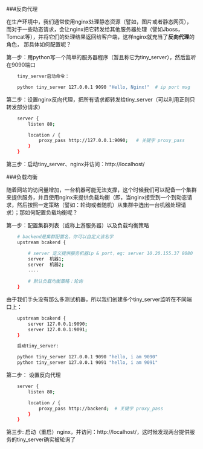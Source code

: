 ###反向代理

在生产环境中，我们通常使用nginx处理静态资源（譬如，图片或者静态网页），而对于一些动态请求，会让nginx把它转发给其他服务器处理（譬如Jboss，Tomcat等），并将它们的处理结果返回给客户端，这样nginx就充当了**反向代理**的角色， 那具体如何配置呢？

第一步：用python写一个简单的服务器程序（暂且称它为tiny_server），然后监听在9090端口

```sh
	tiny_server启动命令：

	python tiny_server 127.0.0.1 9090 "Hello, Nginx!"  # ip port msg
```

第二步：设置nginx反向代理，把所有请求都转发给tiny_server（可以利用正则只转发部分请求）

```sh	
	server {
		listen 80;

		location / {
			proxy_pass http://127.0.0.1:9090;	# 关键字 proxy_pass
		}
	}
```

第三步：启动tiny_server、nginx并访问：http://localhost/



###负载均衡

随着网站的访问量增加，一台机器可能无法支撑，这个时候我们可以配备一个集群来提供服务，并且使用nginx来提供负载均衡（即，当nginx接受到一个到动态请求，然后按照一定策略（譬如：轮询或者随机）从集群中选出一台机器处理请求）；那如何配置负载均衡呢？

第一步：配置集群列表（或称上游服务器）以及负载均衡策略

```sh	
	# backend是集群配置名，你可以自定义该名字
	upstream bcakend {		

		# server 定义提供服务机器ip & port，eg: server 10.20.155.37 8080
		server  机器1;	 
		server  机器2;		
		....
		
		# 默认负载均衡策略：轮询
	}
```

由于我们手头没有那么多测试机器，所以我们创建多个tiny_server监听在不同端口上：

```sh
	upstream bcakend {   
		server 127.0.0.1:9090;
		server 127.0.0.1:9091;				
	}

	启动tiny_server:

	python tiny_server 127.0.0.1 9090 "hello, i am 9090"
	python tiny_server 127.0.0.1 9091 "hello, i am 9091"
```

第二步： 设置反向代理
```sh
	server {
		listen 80;

		location / {
			proxy_pass http://backend;	# 关键字 proxy_pass
		}
	}
```

第三步: 启动（重启）nginx，并访问：http://localhost/，这时候发现两台提供服务的tiny_server确实被轮询了
